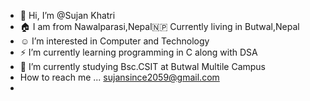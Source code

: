 - 👋 Hi, I’m @Sujan Khatri
- 🏠 I am from Nawalparasi,Nepal🇳🇵 Currently living in Butwal,Nepal
- ☺ I’m interested in Computer and Technology
- ⚡ I’m currently learning programming in C along with DSA
- 📖 I’m currently studying Bsc.CSIT at Butwal Multile Campus
-  How to reach me ... sujansince2059@gmail.com
- 

<!---
sujansince2003/sujansince2003 is a ✨ special ✨ repository because its `README.md` (this file) appears on your GitHub profile.
You can click the Preview link to take a look at your changes.
--->
